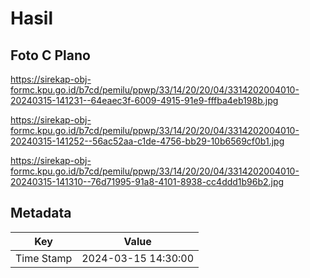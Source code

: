 # Hasil

## Foto C Plano

https://sirekap-obj-formc.kpu.go.id/b7cd/pemilu/ppwp/33/14/20/20/04/3314202004010-20240315-141231--64eaec3f-6009-4915-91e9-fffba4eb198b.jpg

https://sirekap-obj-formc.kpu.go.id/b7cd/pemilu/ppwp/33/14/20/20/04/3314202004010-20240315-141252--56ac52aa-c1de-4756-bb29-10b6569cf0b1.jpg

https://sirekap-obj-formc.kpu.go.id/b7cd/pemilu/ppwp/33/14/20/20/04/3314202004010-20240315-141310--76d71995-91a8-4101-8938-cc4ddd1b96b2.jpg


## Metadata

| Key        | Value               |
| ---------- | ------------------- |
| Time Stamp | 2024-03-15 14:30:00 |



